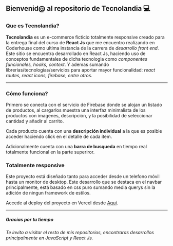## Bienvenid@ al repositorio de Tecnolandia 💻
### Que es Tecnolandia?
**Tecnolandia** es un e-commerce ficticio totalmente responsive creado para la entrega final del curso  de **React Js** que me encuentro realizando en Coderhouse como ultima instancia de la carrera de *desarrollo front end*.
Este sitio se encuentra desarrollado en React Js, haciendo uso de conceptos fundamentales de dicha tecnologia como *componentes funcionales, hooks, context*. Y ademas sumando librerias/tecnologias/servicios para aportar mayor funcionalidad: *react routes, react icons, firebase, entre otros.*

------------


### Cómo funciona?
Primero se conecta con el servicio de Firebase donde se alojan un listado de productos, al cargarlos muestra una interfaz minimalista de los productos con imagenes, descripción, y la posibilidad de seleccionar cantidad y añadir al carrito.

Cada producto cuenta con una **descripción individual** a la que es posible acceder haciendo click en el detalle de cada item.

Adicionalmente cuenta con una **barra de busqueda** en tiempo real totalmente funcional en la parte superiror.

### Totalmente responsive
Este proyecto está diseñado tanto para acceder desde un telefono móvil hasta un monitor de desktop. Este desarrollo que se destaca en el navbar principalmente, está basado en css puro sumando media querys sin la adición de ningun framework de estilos.

Accede al deploy del proyecto en Vercel desde [Aquí](https://coder-house-34845-e-commerce-magaro.vercel.app/ "Aquí").

------------

##### Gracias por tu tiempo
*Te invito a visitar el resto de mis repositorios, encontraras desarrollos principalmente en JavaScript y React Js.*
